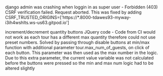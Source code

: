 django admin was crashing when loggin in as super user - Forbidden (403) CSRF verification failed. Request aborted. 
This was fixed by adding CSRF_TRUSTED_ORIGINS=['https://*.8000-tdawes93-myway-i3ih4wshlts.ws-us63.gitpod.io']


increment/decrement quantity buttons JQuery code - Code from CI would not work as each tour has a different max quantity therefore could not use preset numbers. Solved by passing through disable buttons at min/max function with additional parameter tour.max_num_of_guests, on click of each  button. This parameter was then used as the max number in the logic. Due to this extra parameter, the current value variable was not calculated before the buttons were pressed so the min and max num logic had to be altered slightly